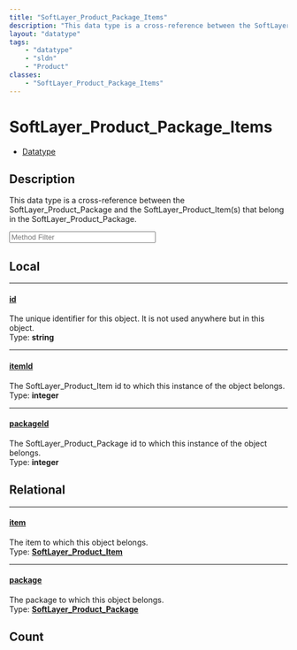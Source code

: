 ```yaml
---
title: "SoftLayer_Product_Package_Items"
description: "This data type is a cross-reference between the SoftLayer_Product_Package and the SoftLayer_Product_Item(s) that belong... "
layout: "datatype"
tags:
    - "datatype"
    - "sldn"
    - "Product"
classes:
    - "SoftLayer_Product_Package_Items"
---
```


# SoftLayer_Product_Package_Items
<div id='service-datatype'>
    <ul id='sldn-reference-tabs'>
        <li id='datatype'> <a href='/reference/datatypes/SoftLayer_Product_Package_Items' >Datatype</a></li>
    </ul>
</div>

## Description 
This data type is a cross-reference between the SoftLayer_Product_Package and the SoftLayer_Product_Item(s) that belong in the SoftLayer_Product_Package. 





<!-- Service Filer BEGIN -->
<div class="view-filters">
        <div class="clearfix">
            <div class="search-input-box">
                <input placeholder="Method Filter" onkeyup="titleSearch(inputId='prop-input', divId='properties', elementClass='prop-row')" 
                    type="text" id="prop-input" value="" size="30" maxlength="128" class="form-text">
            </div>
        </div>
</div>
<!-- Service Filer END -->

<div id="properties" class="content">
<div id="localProperties" class="prop-content" >

## Local
-----
[id]: #id
#### [id]
The unique identifier for this object. It is not used anywhere but in this object.  
<span class="type-label">Type: </span>**string**

-----
[itemId]: #itemid
#### [itemId]
The SoftLayer_Product_Item id to which this instance of the object belongs.  
<span class="type-label">Type: </span>**integer**

-----
[packageId]: #packageid
#### [packageId]
The SoftLayer_Product_Package id to which this instance of the object belongs.  
<span class="type-label">Type: </span>**integer**

</div>
<!-- LOCAL PROPERTY END -->

<div id="relationalProperties"  class="prop-content" >

## Relational
-----
[item]: #item
#### [item]
The item to which this object belongs.  
<span class="type-label">Type: </span>**<a href='/reference/datatypes/SoftLayer_Product_Item'>SoftLayer_Product_Item </a>**

-----
[package]: #package
#### [package]
The package to which this object belongs.  
<span class="type-label">Type: </span>**<a href='/reference/datatypes/SoftLayer_Product_Package'>SoftLayer_Product_Package </a>**


## Count
</div>



